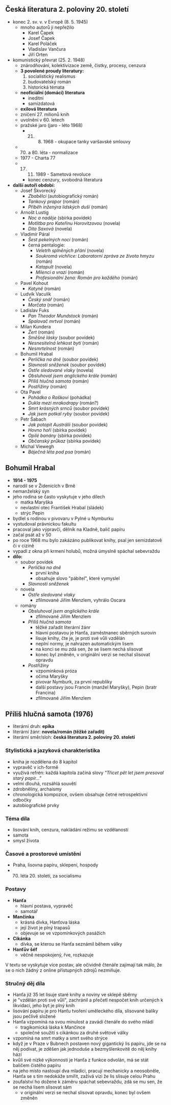 ## Česká literatura 2. poloviny 20. století
- konec 2. sv. v. v Evropě (8. 5. 1945)
	- mnoho autorů ji nepřežilo
		- Karel Čapek
		- Josef Čapek
		- Karel Poláček
		- Vladislav Vančura
		- Jiří Orten
- komunistický převrat (25. 2. 1948)
	- znárodňování, kolektivizace země, čistky, procesy, cenzura
	- **3 povolené proudy literatury:**
		1. socialistický realismus
		2. budovatelský román
		3. historická témata
	- **neoficiální (domácí) literatura**
		- ineditní
		- samizdatová
	- **exilová literatura**
	- zničení 27. milionů knih
	- uvolnění v 60. letech
	- pražské jaro (jaro - léto 1968)
		- 21. 8. 1968 - okupace tanky varšavské smlouvy
	- 70. a 80. léta - normalizace
	- 1977 - Charta 77
	- 17. 11. 1989 - Sametová revoluce
		- konec cenzury, svobodná literatura
- **další autoři období:**
	- Josef Škvorecký
		- *Zbabělci* (autobiografický román)
		- *Tankový prapor* (román)
		- *Příběh inženýra lidských duší* (román)
	- Arnošt Lustig
		- *Noc a naděje* (sbírka povídek)
		- *Motlitba pro Kateřinu Horovitzovou* (novela)
		- *Dita Saxová* (novela)
	- Vladimír Páral
		- *Šest pekelných nocí* (román)
		- černá pentalogie:
			- *Veletrh splněných přání* (novela)
			- *Soukromá vichřice: Laboratorní zpráva ze života hmyzu* (román)
			- *Katapult* (novela)
			- *Milenci a vrazi* (román)
			- *Profesionální žena: Román pro každého* (román)
	- Pavel Kohout
		- *Katyně* (román)
	- Ludvík Vaculík
		- *Český snář* (román)
		- *Morčata* (román)
	- Ladislav Fuks
		- *Pan Theodor Mundstock* (román)
		- *Spalovač mrtvol* (román)
	- Milan Kundera
		- *Žert* (román)
		- *Směšné lásky* (soubor povídek)
		- *Nesnesitelná lehkost bytí* (román)
		- *Nesmrtelnost* (román)
	- Bohumil Hrabal
		- *Perlička na dně* (soubor povídek)
		- *Slavnosti sněženek* (soubor povídek)
		- *Ostře sledované vlaky* (novela)
		- *Obsluhoval jsem anglického krále* (román)
		- *Příliš hlučná samota* (román)
		- *Postřižiny* (román)
	- Ota Pavel
		- *Pohádka o Raškovi* (pohádka)
		- *Dukla mezi mrakodrapy* (román?)
		- *Smrt krásných srnců* (soubor povídek)
		- *Jak jsem potkal ryby* (soubor povídek)
	- Petr Šabach
		- *Jak potopit Austrálii* (soubor povídek)
		- *Hovno hoří* (sbírka povídek)
		- *Opilé banány* (sbírka povídek)
		- *Občanský průkaz* (sbírka povídek)
	- Michal Viewegh
		- *Báječná léta pod psa* (román)
## Bohumil Hrabal
- **1914 - 1975**
- narodil se v Židenicích v Brně
- nemanželský syn
- jeho rodina se často vyskytuje v jeho dílech
	- matka Maryška
	- nevlastní otec František Hrabal (sládek)
	- strýc Pepin
- bydlel s rodinou v pivovaru v Pylné u Nymburku
- vystudoval právnickou fakultu
- pracoval jako výpravčí, dělník na Kladně, balič papíru
- začal psát až v 50
- po roce 1968 mu bylo zakázáno publikovat knihy, psal jen semizdatově či v cizině
- vypadl z okna při krmení holubů, možná úmyslně spáchal sebevraždu
- **dílo:**
	- soubor povídek
		- *Perlička na dně*
			- první kniha
			- obsahuje slovo "pábitel", které vymyslel
		- *Slavnosti sněženek*
	- novela
		- *Ostře sledované vlaky*
			- zfilmované Jiřím Menzlem, vyhrálo Oscara
	- romány
		- *Obsluhoval jsem anglického krále*
			- zfilmované Jiřim Menzlem
		- *Příliš hlučná samota*
			- těžké zařadit literární žánr
			- hlavní postavou je Hanťa, zaměstnanec sběrných surovin
			- lisuje knihy, čte je, je proti své vůli vzdělán
			- neplní normy, je nahrazen automatickým lisem
			- na konci se mu zdá sen, že se lisem nechá slisovat
			- konec byl změněn, v originální verzi se nechal slisovat opravdu
		- *Postřižiny*
			- vzpomínková próza
			- očima Maryšky
			- pivovar Nymburk, za první republiky
			- další postavy jsou Francin (manžel Maryšky), Pepin (bratr Francina)
			- zfilmované Jiřím Menzlem
## Příliš hlučná samota (1976)
- literární druh: **epika**
- literární žánr: **novela/román (těžké zařadit)**
- literární směr/sloh: **česká literatura 2. poloviny 20. století**
### Stylistická a jazyková charakteristika
- kniha je rozdělena do 8 kapitol
- vypravěč v ich-formě
- využívá refrén: každá kapitola začíná slovy *"Třicet pět let jsem presoval starý papír…"*
- velmi dlouhá, rozsáhlá souvětí
- zdrobněliny, archaismy
- chronologická kompozice, ovšem obsahuje četné retrospektivní odbočky
- autobiografické prvky
### Téma díla
- lisování knih, cenzura, nakládání režimu se vzdělaností
- samota
- smysl života
### Časové a prostorové umístění
 - Praha, lisovna papíru, sklepení, hospody
 - 70. léta 20. století, za socialismu
### Postavy
- **Hanťa**
	- hlavní postava, vypravěč
	- samotář
- **Mančinka**
	- krásná dívka, Hanťova láska
	- její život je plný trapasů
	- objevuje se ve vzpomínkových pasážích
- **Cikánka**
	- dívka, se kterou se Hanťa seznámil během války
- **Hanťův šéf**
	- věčně nespokojený, řve, rozkazuje

V textu se vyskytuje více postav, ale očividně čtenáře zajímají tak málo, že se o nich žádný z online přístupných zdrojů nezmiňuje.
### Stručný děj díla
- Hanťa již 35 let lisuje staré knihy a noviny ve sklepě sběrny
- je "vzdělán proti své vůli", zachránil a přečetl nespočet knih určených k likvidaci, jeho byt je plný knih
- lisování papíru je pro Hanťu tvoření uměleckého díla, slisované balíky jsou pečlivě složené
- Hanťa vzpomíná na svou minulost a zavádí čtenáře do svého mládí
	- tragikomická láska k Mančince
	- společné soužití s cikánkou za druhé světové války
- vzpomíná na smrt matky a smrt svého strýce
- když je v Praze v Bubnech postaven nový gigantický lis papíru, jde se na něj podívat, je zděšen jak jednoduše a bezmyšlenkovitě do něj knihy hází
- kvůli své nízké výkonnosti je Hanťa z funkce odvolán, má se stát baličem čistého papíru
- na jeho místo nastoupí dva mladíci, pracují mechanicky a neosobněle, Hanťa se s tím nedokáže smířit, zažívá vizi že lis slisuje celou Prahu
- zoufalství ho dožene k záměru spáchat sebevraždu, zdá se mu sen, že se nechá lisem slisovat sám
	- v originální verzi se nechal slisovat opravdu, konec byl ovšem změněn